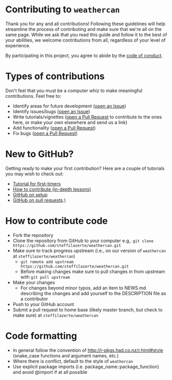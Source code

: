 # Contributing to `weathercan`

Thank you for any and all contributions! Following these guidelines will help streamline the process of contributing and make sure that we're all on the same page. While we ask that you read this guide and follow it to the best of your abilities, we welcome contributions from all, regardless of your level of experience.

By participating in this project, you agree to abide by the [code of conduct](https://github.com/steffilazerte/weathercan/blob/master/CONDUCT.md).

# Types of contributions 

Don't feel that you must be a computer whiz to make meaningful contributions. Feel free to:

- Identify areas for future development ([open an Issue](https://github.com/steffilazerte/weathercan/issues))
- Identify issues/bugs ([open an Issue](https://github.com/steffilazerte/weathercan/issues))
- Write tutorials/vignettes ([open a Pull Request](https://github.com/steffilazerte/weathercan/pulls) to contribute to the ones here, or make your own elsewhere and send us a link)
- Add functionality ([open a Pull Request](https://github.com/steffilazerte/weathercan/pulls))
- Fix bugs ([open a Pull Request](https://github.com/steffilazerte/weathercan/pulls))

# New to GitHub?

Getting ready to make your first contribution? Here are a couple of tutorials you may wish to check out:

- [Tutorial for first-timers](https://github.com/Roshanjossey/first-contributions)
- [How to contribute (in-depth lessons)](https://egghead.io/series/how-to-contribute-to-an-open-source-project-on-github)
- [GitHub on setup](https://help.github.com/articles/set-up-git)
- [GitHub on pull requests](https://help.github.com/articles/using-pull-requests/).)


# How to contribute code

- Fork the repository
- Clone the repository from GitHub to your computer e.g,. `git clone https://github.com/steffilazerte/weathercan.git`
- Make sure to track progress upstream (i.e., on our version of `weathercan` at `steffilazerte/weathercan`)
  - `git remote add upstream https://github.com/steffilazerte/weathercan.git`
  - Before making changes make sure to pull changes in from upstream with `git pull upstream`
- Make your changes
  - For changes beyond minor typos, add an item to NEWS.md describing the changes and add yourself to the DESCRIPTION file as a contributor
- Push to your GitHub account
- Submit a pull request to home base (likely master branch, but check to make sure) at `steffilazerte/weathercan`

# Code formatting

- In general follow the convention of <http://r-pkgs.had.co.nz/r.html#style> (snake_case functions and argument names, etc.)
- Where there is conflict, default to the style of `weathercan`
- Use explicit package imports (i.e. package_name::package_function) and avoid @import if at all possible
